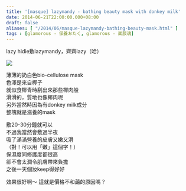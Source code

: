 ```yaml
---
title: '[masque] lazymandy - bathing beauty mask with donkey milk'
date: 2014-06-21T22:00:00.000+08:00
draft: false
aliases: [ "/2014/06/masque-lazymandy-bathing-beauty-mask.html" ]
tags : [glamorous - 保養おたく, glamorous - 面膜魂]
---
```


lazy hidie敷lazymandy，齊齊lazy（哈）  

[![](https://4.bp.blogspot.com/-yvKMEFMFDf4/XEMl9EaVEhI/AAAAAAAAFv0/n5yKZHRWI2IEDurODBEQTT0j28yTtJ_FgCLcBGAs/s640/14230843380_1e7007ce37_z.jpg)](https://4.bp.blogspot.com/-yvKMEFMFDf4/XEMl9EaVEhI/AAAAAAAAFv0/n5yKZHRWI2IEDurODBEQTT0j28yTtJ_FgCLcBGAs/s1600/14230843380_1e7007ce37_z.jpg)

薄薄的奶白色bio-cellulose mask  
色澤是來自椰子  
就似食椰青時刮出來那些椰肉般  
滑滑的，質地也像椰肉呢  
另外當然時因為有donkey milk成分  
整塊就是滋養的mask  
  
敷20-30分鐘就可以  
不過我當然會敷過半夜  
吸了滿滿營養的皮膚又嫩又滑  
（對！可以用「嫩」這個字！）  
保濕度同修護度都很高  
卻不會太潤令肌膚帶來負擔  
之後一天個妝keep得好好  
  
效果很好啊～ 這就是價格不和藹的原因嗎？